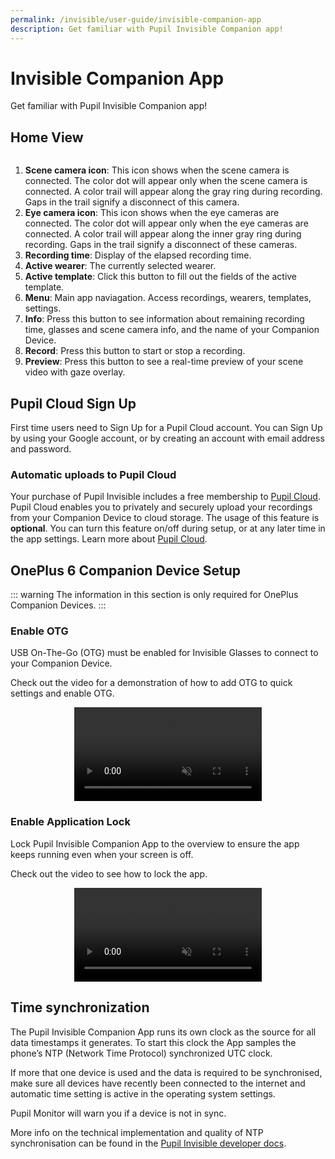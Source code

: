 ```yaml
---
permalink: /invisible/user-guide/invisible-companion-app
description: Get familiar with Pupil Invisible Companion app!
---
```


# Invisible Companion App
Get familiar with Pupil Invisible Companion app!

## Home View
<div class="pb-4" style="display:flex;justify-content:center;">
  <v-img
  :src="require('../../media/invisible/invisible-companion-app/invisible-companion-intro.jpg')"
  max-width=80%
  >
  </v-img>
</div>

1. **Scene camera icon**: This icon shows when the scene camera is connected. The color dot will appear only when the scene camera is connected. A color trail will appear along the gray ring during recording. Gaps in the trail signify a disconnect of this camera.
2. **Eye camera icon**: This icon shows when the eye cameras are connected. The color dot will appear only when the eye cameras are connected. A color trail will appear along the inner gray ring during recording. Gaps in the trail signify a disconnect of these cameras.
3. **Recording time**: Display of the elapsed recording time.
4. **Active wearer**: The currently selected wearer.
5. **Active template**: Click this button to fill out the fields of the active template.
6. **Menu**: Main app naviagation. Access recordings, wearers, templates, settings.
7. **Info**: Press this button to see information about remaining recording time, glasses and scene camera info, and the name of your Companion Device.
8. **Record**: Press this button to start or stop a recording.
9. **Preview**: Press this button to see a real-time preview of your scene video with gaze overlay.


## Pupil Cloud Sign Up

First time users need to Sign Up for a Pupil Cloud account. You can
Sign Up by using your Google account, or by creating an account with
email address and password.

### Automatic uploads to Pupil Cloud

Your purchase of Pupil Invisible includes a free membership to [Pupil Cloud](/cloud). Pupil Cloud enables you to privately and securely upload your recordings from your Companion Device to cloud storage. The usage of this feature is **optional**. You can turn this feature on/off during setup, or at any later time in the app settings. Learn more about [Pupil Cloud](/cloud).

<v-divider></v-divider>

## OnePlus 6 Companion Device Setup

::: warning
The information in this section is only required for OnePlus Companion Devices.
:::

### Enable OTG
USB On-The-Go (OTG) must be enabled for Invisible Glasses to connect to your Companion Device.

Check out the video for a demonstration of how to add OTG to quick settings and enable OTG.

<div style="display:flex;flex-direction:row;justify-content:center;" class="pb-4">
    <video style="max-height: 700px;" controls muted>
      <source src="../../media/invisible/invisible-companion-app/videos/usb_otg_oneplus6.mp4" type="video/mp4">
    </video>
</div>


### Enable Application Lock

Lock Pupil Invisible Companion App to the overview to ensure the app keeps running even when your screen is off.

Check out the video to see how to lock the app.

<div style="display:flex;flex-direction:row;justify-content:center;" class="pb-4">
   <video style="max-height: 700px;" controls muted>
     <source src="../../media/invisible/invisible-companion-app/videos/app_lock_oneplus6.mp4" type="video/mp4">
   </video>
</div>

## Time synchronization

The Pupil Invisible Companion App runs its own clock as the source for all data timestamps it generates. To start this clock the App samples the phone’s NTP (Network Time Protocol) synchronized UTC clock.

If more that one device is used and the data is required to be synchronised, make sure all devices have recently been connected to the internet and automatic time setting is active in the operating system settings.

Pupil Monitor will warn you if a device is not in sync.

More info on the technical implementation and quality of NTP synchronisation can be found in the [Pupil Invisible developer docs](/developer/invisible/#time-synchronization "Pupil Invisible developer docs - time synchronization").
